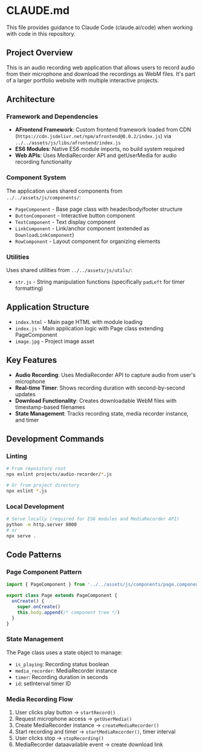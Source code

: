 # CLAUDE.md

This file provides guidance to Claude Code (claude.ai/code) when working with code in this repository.

## Project Overview
This is an audio recording web application that allows users to record audio from their microphone and download the recordings as WebM files. It's part of a larger portfolio website with multiple interactive projects.

## Architecture

### Framework and Dependencies
- **AFrontend Framework**: Custom frontend framework loaded from CDN (`https://cdn.jsdelivr.net/npm/afrontend@0.0.2/index.js`) via `../../assets/js/libs/afrontend/index.js`
- **ES6 Modules**: Native ES6 module imports, no build system required
- **Web APIs**: Uses MediaRecorder API and getUserMedia for audio recording functionality

### Component System
The application uses shared components from `../../assets/js/components/`:
- `PageComponent` - Base page class with header/body/footer structure
- `ButtonComponent` - Interactive button component
- `TextComponent` - Text display component
- `LinkComponent` - Link/anchor component (extended as `DownloadLinkComponent`)
- `RowComponent` - Layout component for organizing elements

### Utilities
Uses shared utilities from `../../assets/js/utils/`:
- `str.js` - String manipulation functions (specifically `padLeft` for timer formatting)

## Application Structure
- `index.html` - Main page HTML with module loading
- `index.js` - Main application logic with Page class extending PageComponent
- `image.jpg` - Project image asset

## Key Features
- **Audio Recording**: Uses MediaRecorder API to capture audio from user's microphone
- **Real-time Timer**: Shows recording duration with second-by-second updates
- **Download Functionality**: Creates downloadable WebM files with timestamp-based filenames
- **State Management**: Tracks recording state, media recorder instance, and timer

## Development Commands

### Linting
```bash
# From repository root
npx eslint projects/audio-recorder/*.js

# Or from project directory
npx eslint *.js
```

### Local Development
```bash
# Serve locally (required for ES6 modules and MediaRecorder API)
python -m http.server 8000
# or
npx serve .
```

## Code Patterns

### Page Component Pattern
```javascript
import { PageComponent } from '../../assets/js/components/page.component.js'

export class Page extends PageComponent {
  onCreate() {
    super.onCreate()
    this.body.append(/* component tree */)
  }
}
```

### State Management
The Page class uses a state object to manage:
- `is_playing`: Recording status boolean
- `media_recorder`: MediaRecorder instance
- `timer`: Recording duration in seconds
- `id`: setInterval timer ID

### Media Recording Flow
1. User clicks play button → `startRecord()`
2. Request microphone access → `getUserMedia()`
3. Create MediaRecorder instance → `createMediaRecorder()`
4. Start recording and timer → `startMediaRecorder()`, timer interval
5. User clicks stop → `stopRecording()`
6. MediaRecorder dataavailable event → create download link